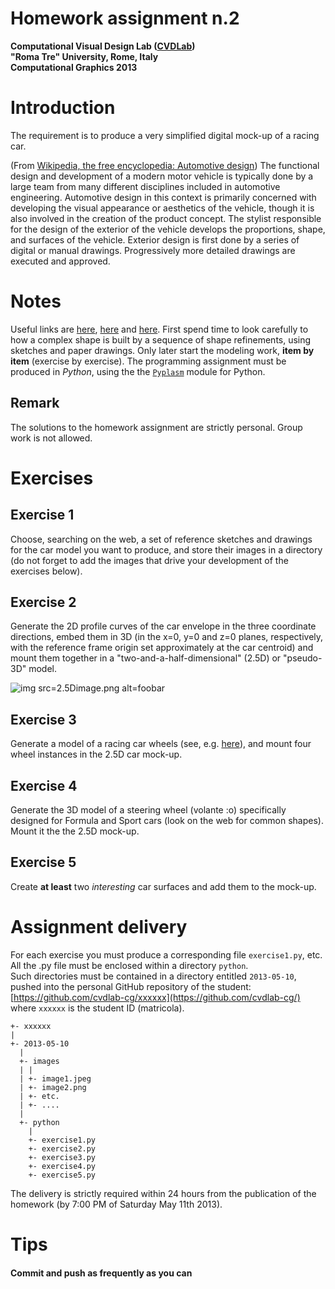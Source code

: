 # Homework assignment n.2
**Computational Visual Design Lab ([CVDLab](https://github.com/cvdlab))**   
**"Roma Tre" University, Rome, Italy**   
**Computational Graphics 2013**   

# Introduction

The requirement is to produce a very simplified digital mock-up of a racing car.

(From [Wikipedia, the free encyclopedia: Automotive design](http://en.wikipedia.org/wiki/Automotive_design))
The functional design and development of a modern motor vehicle is typically done by a large team from many different disciplines included in automotive engineering. Automotive design in this context is primarily concerned with developing the visual appearance or aesthetics of the vehicle, though it is also involved in the creation of the product concept.
The stylist responsible for the design of the exterior of the vehicle develops the proportions, shape, and surfaces of the vehicle. Exterior design is first done by a series of digital or manual drawings. Progressively more detailed drawings are executed and approved.


# Notes

Useful links are [here](https://www.google.it/search?q=draw+ferrari+cars&source=lnms&tbm=isch&sa=X&ei=u_mMUdWWC8nBswbQuYHYBg&ved=0CAoQ_AUoAQ), [here](http://store.ferrari.com/it/collezionismo/modelli-da-collezione/) and [here](https://www.facebook.com/media/set/?set=a.10150411004934780.375266.239718954779&type=3).
First spend time to look carefully to how a complex shape is built by a sequence of shape refinements, using sketches and paper drawings. Only later start the modeling work, **item by item** (exercise by exercise).
The programming assignment must be produced in *Python*, using the the [`Pyplasm`](https://github.com/plasm-language/pyplasm) module for Python.

## Remark

The solutions to the homework assignment are strictly personal. Group work is not allowed.

# Exercises

## Exercise 1

Choose, searching on the web, a set of reference sketches and drawings for the car model you want to produce, and store their images in a directory (do not forget to add the images that drive your development of the exercises below).

## Exercise 2

Generate the 2D profile curves of the car envelope in the three coordinate directions, embed them in 3D (in the x=0, y=0 and z=0 planes, respectively, with the reference frame origin set approximately at the car centroid) and mount them together in a "two-and-a-half-dimensional" (2.5D) or "pseudo-3D" model.

![img src=2.5Dimage.png alt=foobar](http://www.dia.uniroma3.it/~paoluzzi/web/pao/fig/2.5Dimage.png)

## Exercise 3

Generate a model of a racing car wheels (see, e.g. [here](https://www.google.it/search?hl=en&site=imghp&tbm=isch&source=hp&biw=968&bih=606&q=racing+car+wheels&oq=racing+car+wheels)),
and mount four wheel instances in the 2.5D car mock-up.

## Exercise 4

Generate the 3D model of a steering wheel (volante :o) specifically designed for Formula and Sport cars (look on the web for common shapes). Mount it the the 2.5D mock-up.

## Exercise 5

Create **at least** two *interesting* car surfaces and add them to the mock-up.

# Assignment delivery

For each exercise you must produce a corresponding file `exercise1.py`, etc.   
All the .py file must be enclosed within a directory `python`.   
Such directories must be contained in a directory entitled `2013-05-10`,   
pushed into the personal GitHub repository of the student: [https://github.com/cvdlab-cg/xxxxxx](https://github.com/cvdlab-cg/)   
where `xxxxxx` is the student ID  (matricola).

```
+- xxxxxx
|
+- 2013-05-10
  |
  +- images
  | |
  | +- image1.jpeg
  | +- image2.png
  | +- etc.
  | +- ....
  |
  +- python
    |
    +- exercise1.py
    +- exercise2.py
    +- exercise3.py
    +- exercise4.py
    +- exercise5.py
```

The delivery is strictly required within 24 hours from the publication of the homework (by 7:00 PM of Saturday May 11th 2013).

# Tips

#### Commit and push as frequently as you can


